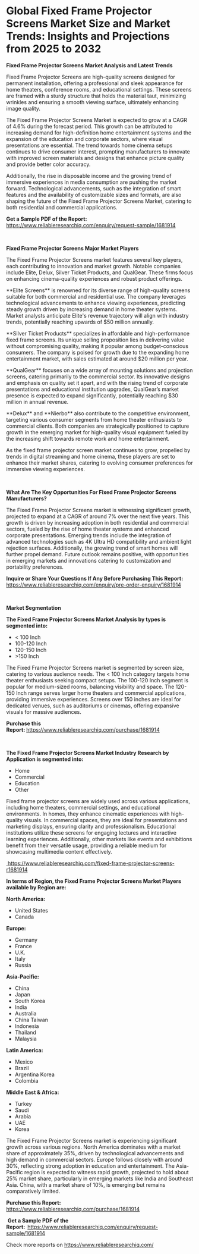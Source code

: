 <p><h1>Global Fixed Frame Projector Screens Market Size and Market Trends: Insights and Projections from 2025 to 2032</h1></p><p><strong>Fixed Frame Projector Screens Market Analysis and Latest Trends</strong></p>
<p><p>Fixed Frame Projector Screens are high-quality screens designed for permanent installation, offering a professional and sleek appearance for home theaters, conference rooms, and educational settings. These screens are framed with a sturdy structure that holds the material taut, minimizing wrinkles and ensuring a smooth viewing surface, ultimately enhancing image quality.</p><p>The Fixed Frame Projector Screens Market is expected to grow at a CAGR of 4.6% during the forecast period. This growth can be attributed to increasing demand for high-definition home entertainment systems and the expansion of the education and corporate sectors, where visual presentations are essential. The trend towards home cinema setups continues to drive consumer interest, prompting manufacturers to innovate with improved screen materials and designs that enhance picture quality and provide better color accuracy.</p><p>Additionally, the rise in disposable income and the growing trend of immersive experiences in media consumption are pushing the market forward. Technological advancements, such as the integration of smart features and the availability of customizable sizes and formats, are also shaping the future of the Fixed Frame Projector Screens Market, catering to both residential and commercial applications.</p></p>
<p><strong>Get a Sample PDF of the Report:&nbsp;</strong> <a href="https://www.reliableresearchiq.com/enquiry/request-sample/1681914?utm_campaign=2580&utm_medium=2&utm_source=Github&utm_content=ia&utm_term=11042025&utm_id=fixed-frame-projector-screens">https://www.reliableresearchiq.com/enquiry/request-sample/1681914</a></p>
<p>&nbsp;</p>
<p><strong>Fixed Frame Projector Screens Major Market Players</strong></p>
<p><p>The Fixed Frame Projector Screens market features several key players, each contributing to innovation and market growth. Notable companies include Elite, Delux, Silver Ticket Products, and QualGear. These firms focus on enhancing cinema-quality experiences and robust product offerings.</p><p>**Elite Screens** is renowned for its diverse range of high-quality screens suitable for both commercial and residential use. The company leverages technological advancements to enhance viewing experiences, predicting steady growth driven by increasing demand in home theater systems. Market analysts anticipate Elite's revenue trajectory will align with industry trends, potentially reaching upwards of $50 million annually.</p><p>**Silver Ticket Products** specializes in affordable and high-performance fixed frame screens. Its unique selling proposition lies in delivering value without compromising quality, making it popular among budget-conscious consumers. The company is poised for growth due to the expanding home entertainment market, with sales estimated at around $20 million per year.</p><p>**QualGear** focuses on a wide array of mounting solutions and projection screens, catering primarily to the commercial sector. Its innovative designs and emphasis on quality set it apart, and with the rising trend of corporate presentations and educational institution upgrades, QualGear’s market presence is expected to expand significantly, potentially reaching $30 million in annual revenue.</p><p>**Delux** and **Nierbo** also contribute to the competitive environment, targeting various consumer segments from home theater enthusiasts to commercial clients. Both companies are strategically positioned to capture growth in the emerging market for high-quality visual equipment fueled by the increasing shift towards remote work and home entertainment.</p><p>As the fixed frame projector screen market continues to grow, propelled by trends in digital streaming and home cinema, these players are set to enhance their market shares, catering to evolving consumer preferences for immersive viewing experiences.</p></p>
<p>&nbsp;</p>
<p><strong>What Are The Key Opportunities For Fixed Frame Projector Screens Manufacturers?</strong></p>
<p><p>The Fixed Frame Projector Screens market is witnessing significant growth, projected to expand at a CAGR of around 7% over the next five years. This growth is driven by increasing adoption in both residential and commercial sectors, fueled by the rise of home theater systems and enhanced corporate presentations. Emerging trends include the integration of advanced technologies such as 4K Ultra HD compatibility and ambient light rejection surfaces. Additionally, the growing trend of smart homes will further propel demand. Future outlook remains positive, with opportunities in emerging markets and innovations catering to customization and portability preferences.</p></p>
<p><strong>Inquire or Share Your Questions If Any Before Purchasing This Report:</strong> <a href="https://www.reliableresearchiq.com/enquiry/pre-order-enquiry/1681914?utm_campaign=2580&utm_medium=2&utm_source=Github&utm_content=ia&utm_term=11042025&utm_id=fixed-frame-projector-screens">https://www.reliableresearchiq.com/enquiry/pre-order-enquiry/1681914</a></p>
<p>&nbsp;</p>
<p><strong>Market Segmentation</strong></p>
<p><strong>The Fixed Frame Projector Screens Market Analysis by types is segmented into:</strong></p>
<p><ul><li>< 100 Inch</li><li>100-120 Inch</li><li>120-150 Inch</li><li>>150 Inch</li></ul></p>
<p><p>The Fixed Frame Projector Screens market is segmented by screen size, catering to various audience needs. The < 100 Inch category targets home theater enthusiasts seeking compact setups. The 100-120 Inch segment is popular for medium-sized rooms, balancing visibility and space. The 120-150 Inch range serves larger home theaters and commercial applications, providing immersive experiences. Screens over 150 inches are ideal for dedicated venues, such as auditoriums or cinemas, offering expansive visuals for massive audiences.</p></p>
<p><strong>Purchase this Report:&nbsp;</strong><a href="https://www.reliableresearchiq.com/purchase/1681914?utm_campaign=2580&utm_medium=2&utm_source=Github&utm_content=ia&utm_term=11042025&utm_id=fixed-frame-projector-screens">https://www.reliableresearchiq.com/purchase/1681914</a></p>
<p>&nbsp;</p>
<p><strong>The Fixed Frame Projector Screens Market Industry Research by Application is segmented into:</strong></p>
<p><ul><li>Home</li><li>Commercial</li><li>Education</li><li>Other</li></ul></p>
<p><p>Fixed frame projector screens are widely used across various applications, including home theaters, commercial settings, and educational environments. In homes, they enhance cinematic experiences with high-quality visuals. In commercial spaces, they are ideal for presentations and marketing displays, ensuring clarity and professionalism. Educational institutions utilize these screens for engaging lectures and interactive learning experiences. Additionally, other markets like events and exhibitions benefit from their versatile usage, providing a reliable medium for showcasing multimedia content effectively.</p></p>
<p><a href="https://www.reliableresearchiq.com/fixed-frame-projector-screens-r1681914?utm_campaign=2580&utm_medium=2&utm_source=Github&utm_content=ia&utm_term=11042025&utm_id=fixed-frame-projector-screens">&nbsp;https://www.reliableresearchiq.com/fixed-frame-projector-screens-r1681914</a></p>
<p><strong>In terms of Region, the Fixed Frame Projector Screens Market Players available by Region are:</strong></p>
<p>
    <p> <strong> North America: </strong>
        <ul>
            <li>United States</li>
            <li>Canada</li>
        </ul>
        </p> 
    <p> <strong> Europe: </strong>
        <ul>
            <li>Germany</li>
            <li>France</li>
            <li>U.K.</li>
            <li>Italy</li>
            <li>Russia</li>
        </ul>
        </p> 
    <p> <strong> Asia-Pacific: </strong>
        <ul>
            <li>China</li>
            <li>Japan</li>
            <li>South Korea</li>
            <li>India</li>
            <li>Australia</li>
            <li>China Taiwan</li>
            <li>Indonesia</li>
            <li>Thailand</li>
            <li>Malaysia</li>
        </ul>
        </p> 
    <p> <strong> Latin America: </strong>
        <ul>
            <li>Mexico</li>
            <li>Brazil</li>
            <li>Argentina Korea</li>
            <li>Colombia</li>
        </ul>
        </p> 
    <p> <strong> Middle East & Africa: </strong>
        <ul>
            <li>Turkey</li>
            <li>Saudi</li>
            <li>Arabia</li>
            <li>UAE</li>
            <li>Korea</li>
        </ul>
    </p>
    </p>
<p><p>The Fixed Frame Projector Screens market is experiencing significant growth across various regions. North America dominates with a market share of approximately 35%, driven by technological advancements and high demand in commercial sectors. Europe follows closely with around 30%, reflecting strong adoption in education and entertainment. The Asia-Pacific region is expected to witness rapid growth, projected to hold about 25% market share, particularly in emerging markets like India and Southeast Asia. China, with a market share of 10%, is emerging but remains comparatively limited.</p></p>
<p><strong>Purchase this Report: </strong><a href="https://www.reliableresearchiq.com/purchase/1681914?utm_campaign=2580&utm_medium=2&utm_source=Github&utm_content=ia&utm_term=11042025&utm_id=fixed-frame-projector-screens">https://www.reliableresearchiq.com/purchase/1681914</a></p>
<p>&nbsp;<strong>Get a Sample PDF of the Report:&nbsp;&nbsp;</strong><a href="https://www.reliableresearchiq.com/enquiry/request-sample/1681914?utm_campaign=2580&utm_medium=2&utm_source=Github&utm_content=ia&utm_term=11042025&utm_id=fixed-frame-projector-screens">https://www.reliableresearchiq.com/enquiry/request-sample/1681914</a></p>
<p><strong></strong></p>
<p>Check more reports on <a href="https://www.reliableresearchiq.com/?utm_campaign=2580&utm_medium=2&utm_source=Github&utm_content=ia&utm_term=11042025&utm_id=fixed-frame-projector-screens">https://www.reliableresearchiq.com/</a></p>